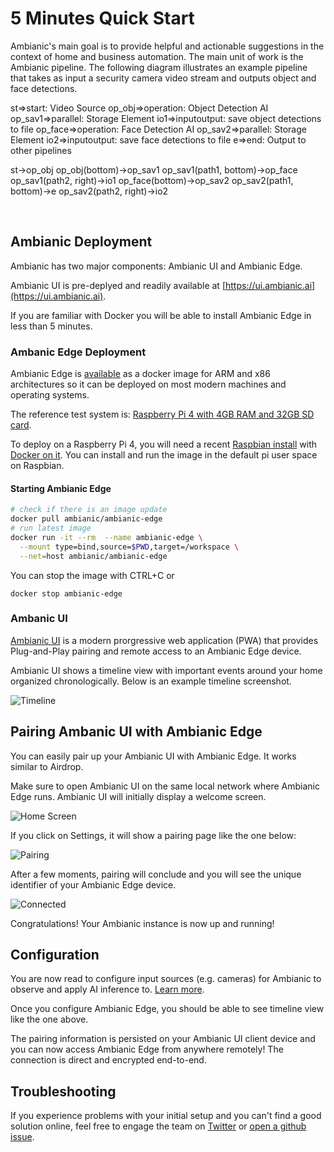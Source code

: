 
# 5 Minutes Quick Start

Ambianic's main goal is to provide helpful and actionable suggestions
in the context of home and business automation.
The main unit of work is the Ambianic pipeline.
The following diagram illustrates an example pipeline that takes as input
a security camera video stream and
outputs object and face detections.

<div class="diagram">
st=>start: Video Source
op_obj=>operation: Object Detection AI
op_sav1=>parallel: Storage Element
io1=>inputoutput: save object detections to file
op_face=>operation: Face Detection AI
op_sav2=>parallel: Storage Element
io2=>inputoutput: save face detections to file
e=>end: Output to other pipelines

st->op_obj
op_obj(bottom)->op_sav1
op_sav1(path1, bottom)->op_face
op_sav1(path2, right)->io1
op_face(bottom)->op_sav2
op_sav2(path1, bottom)->e
op_sav2(path2, right)->io2
</div>

<script>
$(".diagram").flowchart();
</script>

<br/>

## Ambianic Deployment

Ambianic has two major components: Ambianic UI and Ambianic Edge.

Ambianic UI is pre-deplyed and readily available at
[https://ui.ambianic.ai](https://ui.ambianic.ai).

If you are familiar with Docker you will be able to install Ambianic Edge in less
than 5 minutes.

### Ambanic Edge Deployment

Ambianic Edge is
[available](https://hub.docker.com/r/ambianic/ambianic-edge) as a docker image for ARM and x86 architectures so it can be deployed
on most modern machines and operating systems.

The reference test system is:
[Raspberry Pi 4 with 4GB RAM and 32GB SD card](https://www.raspberrypi.org/products/raspberry-pi-4-model-b/).

To deploy on a Raspberry Pi 4, you will need a recent
[Raspbian install](https://www.raspberrypi.org/documentation/setup/) with
[Docker on it](https://www.freecodecamp.org/news/the-easy-way-to-set-up-docker-on-a-raspberry-pi-7d24ced073ef/).
You can install and run the image in the default pi user space on Raspbian.

#### Starting Ambianic Edge


```sh
# check if there is an image update
docker pull ambianic/ambianic-edge
# run latest image
docker run -it --rm  --name ambianic-edge \
  --mount type=bind,source=$PWD,target=/workspace \
  --net=host ambianic/ambianic-edge
```

You can stop the image with CTRL+C or
```
docker stop ambianic-edge
```

### Ambanic UI

[Ambianic UI](https://ui.ambianic.ai/) is a
modern prorgressive web application (PWA) that provides Plug-and-Play pairing and remote access
to an Ambianic Edge device.

Ambianic UI shows a timeline view with
important events around your home organized chronologically. Below is an example
timeline screenshot.

![Timeline](../assets/images/timeline-screen.png)

## Pairing Ambanic UI with Ambianic Edge

You can easily pair up your Ambianic UI with Ambianic Edge. It works similar to Airdrop.

Make sure to open Ambianic UI on the same local network where Ambianic Edge runs. Ambianic UI will initially display a welcome screen.

![Home Screen](../assets/images/home-screen.png)

If you click on Settings, it will show  a pairing page like the one below:

![Pairing](../assets/images/pairing-screen.png)

After a few moments, pairing will conclude and you will see the unique identifier of your Ambianic Edge device.

![Connected](../assets/images/connected-screen.png)

Congratulations! Your Ambianic instance is now up and running!

## Configuration

You are now read to configure input sources (e.g. cameras) for Ambianic to observe and apply AI inference to.
[Learn more](configure.md).

Once you configure Ambianic Edge, you should be able to see timeline view like the one above.

The pairing information is persisted on your Ambianic UI client device and you can now access Ambianic Edge from anywhere remotely! The connection is direct and encrypted end-to-end.

## Troubleshooting

If you experience problems with your initial setup and you can't find a good solution online, feel free to engage the team on [Twitter](https://twitter.com/ambianicai) or [open a github issue](https://github.com/ambianic).
